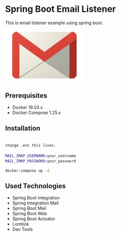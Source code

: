 # Spring Boot Email Listener
This is email listener example using spring boot.

<img src="https://github.com/susimsek/spring-email-integration/blob/master/images/gmail.png" alt="Spring Boot Gmail Listener" width="50%" height="50%"/> 

## Prerequisites

* Docker 19.03.x
* Docker Compose 1.25.x

## Installation

```sh

change .env this lines.

MAIL_IMAP_USERNAME=your_username
MAIL_IMAP_PASSWORD=your_password
```


```sh
docker-compose up -d
```

## Used Technologies

* Spring Boot Integration
* Spring Integration Mail
* Spring Boot Mail
* Spring Boot Web
* Spring Boot Actuator
* Lombok
* Dev Tools